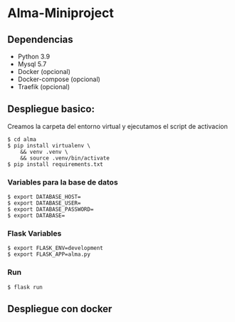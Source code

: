 Alma-Miniproject
===

## Dependencias
* Python 3.9
* Mysql 5.7
* Docker (opcional)
* Docker-compose (opcional)
* Traefik (opcional)

## Despliegue basico:
Creamos la carpeta del entorno virtual y ejecutamos el script de activacion
```
$ cd alma
$ pip install virtualenv \
    && venv .venv \
    && source .venv/bin/activate
$ pip install requirements.txt
```

### Variables para la base de datos
```
$ export DATABASE_HOST=
$ export DATABASE_USER=
$ export DATABASE_PASSWORD=
$ export DATABASE=
```
### Flask Variables
```
$ export FLASK_ENV=development
$ export FLASK_APP=alma.py
```
### Run

```
$ flask run
```
## Despliegue con docker

```

```

